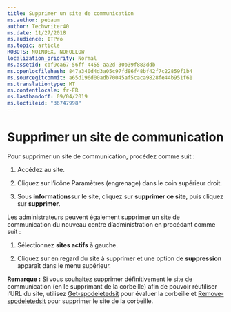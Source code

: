 ```yaml
---
title: Supprimer un site de communication
ms.author: pebaum
author: Techwriter40
ms.date: 11/27/2018
ms.audience: ITPro
ms.topic: article
ROBOTS: NOINDEX, NOFOLLOW
localization_priority: Normal
ms.assetid: cbf9ca67-56ff-4455-aa2d-30b39f883ddb
ms.openlocfilehash: 847a340d4d3a05c97fd86f48bf42f7c22859f1b4
ms.sourcegitcommit: a65d196d00adb70045af5caca9828fe44b951f61
ms.translationtype: MT
ms.contentlocale: fr-FR
ms.lasthandoff: 09/04/2019
ms.locfileid: "36747998"
---
```

# <a name="delete-a-communication-site"></a>Supprimer un site de communication

Pour supprimer un site de communication, procédez comme suit : 
  
1. Accédez au site. 
  
2. Cliquez sur l’icône Paramètres (engrenage) dans le coin supérieur droit. 
  
3. Sous **informations**sur le site, cliquez sur **supprimer ce site**, puis cliquez sur **supprimer**. 
  
Les administrateurs peuvent également supprimer un site de communication du nouveau centre d’administration en procédant comme suit : 
  
1. Sélectionnez **sites actifs** à gauche. 
  
2. Cliquez sur en regard du site à supprimer et une option de **suppression** apparaît dans le menu supérieur. 
  
 **Remarque :** Si vous souhaitez supprimer définitivement le site de communication (en le supprimant de la corbeille) afin de pouvoir réutiliser l’URL du site, utilisez [Get-spodeletedsit](https://aka.ms/Get-SPODeletedSite) pour évaluer la corbeille et [Remove-spodeletedsit](https://aka.ms/Remove-SPODeletedSite) pour supprimer le site de la corbeille. 
  

